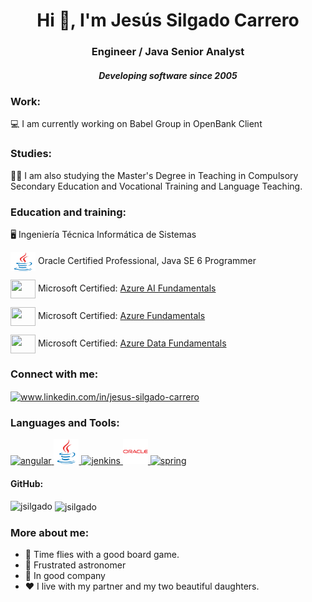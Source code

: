 <h1 align="center">Hi 👋, I'm Jesús Silgado Carrero</h1>
<h3 align="center">Engineer / Java Senior Analyst</h3>
<h5 align="center">Developing software since 2005</h3>

### Work:
:computer: I am currently working on Babel Group in OpenBank Client
### Studies:
:man_student: I am also studying the Master's Degree in Teaching in Compulsory Secondary Education and Vocational Training and Language Teaching.

<h3 align="left">Education and training:</h3>

:desktop_computer: Ingeniería Técnica Informática de Sistemas

<p align="left">
<img align="center" src="https://raw.githubusercontent.com/devicons/devicon/master/icons/java/java-original.svg" height="30" width="40">
Oracle Certified Professional, Java SE 6 Programmer
</p>
<p align="left">
<img align="center" src="https://cdn.icon-icons.com/icons2/2699/PNG/96/microsoft_azure_logo_icon_168977.png" height="30" width="40">
Microsoft Certified: <a href="https://www.credly.com/badges/009f2087-0614-4a79-87cf-01efa9c2ea34" target="blank">Azure AI Fundamentals</a>
</p>
<p align="left">
<img align="center" src="https://cdn.icon-icons.com/icons2/2699/PNG/96/microsoft_azure_logo_icon_168977.png" height="30" width="40">
Microsoft Certified: <a href="https://www.credly.com/badges/25ba7480-9c23-4f56-8189-86b0443f9400" target="blank">Azure Fundamentals</a>
</p>
<p align="left">
<img align="center" src="https://cdn.icon-icons.com/icons2/2699/PNG/96/microsoft_azure_logo_icon_168977.png" height="30" width="40">
Microsoft Certified: <a href="https://www.credly.com/badges/65aee594-339d-4653-bd83-51b7659649cc" target="blank">Azure Data Fundamentals</a>
</p>

<h3 align="left">Connect with me:</h3>
<p align="left">
<a href="https://linkedin.com/in/jesus-silgado-carrero" target="blank">
  <img align="center" src="https://raw.githubusercontent.com/rahuldkjain/github-profile-readme-generator/master/src/images/icons/Social/linked-in-alt.svg" 
       alt="www.linkedin.com/in/jesus-silgado-carrero" height="30" width="40" /></a>
</p>

### Languages and Tools:
<p align="left"> 
  <a href="https://angular.io" target="_blank" rel="noreferrer"> 
    <img src="https://angular.io/assets/images/logos/angular/angular.svg" alt="angular" width="40" height="40"/> 
  </a> 
  <a href="https://www.java.com" target="_blank" rel="noreferrer"> 
    <img src="https://raw.githubusercontent.com/devicons/devicon/master/icons/java/java-original.svg" alt="java" width="40" height="40"/> 
  </a> 
  <a href="https://www.jenkins.io" target="_blank" rel="noreferrer"> 
    <img src="https://www.vectorlogo.zone/logos/jenkins/jenkins-icon.svg" alt="jenkins" width="40" height="40"/>
  </a> 
  <a href="https://www.oracle.com/" target="_blank" rel="noreferrer"> 
    <img src="https://raw.githubusercontent.com/devicons/devicon/master/icons/oracle/oracle-original.svg" alt="oracle" width="40" height="40"/> 
  </a> 
  <a href="https://spring.io/" target="_blank" rel="noreferrer"> 
    <img src="https://www.vectorlogo.zone/logos/springio/springio-icon.svg" alt="spring" width="40" height="40"/>
  </a>
</p>

#### GitHub:
<p align="left"> 
  <img align="left" src="https://github-readme-stats.vercel.app/api/top-langs?username=jsilgado&show_icons=true&locale=en&layout=compact" alt="jsilgado" />
</p>
<p>&nbsp;<img align="center" src="https://github-readme-stats.vercel.app/api?username=jsilgado&show_icons=true&locale=en" alt="jsilgado" /></p>


### More about me:
  + 🎲 Time flies with a good board game.
  + :rocket: Frustrated astronomer
  + :beers: In good company
  + ❤️ I live with my partner and my two beautiful daughters.



